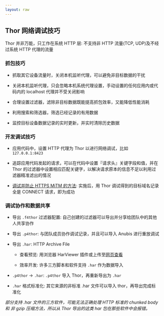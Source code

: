 ```yaml
---
layout: raw
---
```


## Thor 网络调试技巧

Thor 并非万能，只工作在系统 HTTP 层: 不支持非 HTTP 流量(TCP, UDP)及不经过系统 HTTP 代理的流量

### 抓包技巧

* 抓取其它设备流量时，关闭本机监听代理，可以避免非目标数据的干扰

* 关闭本机监听代理，只会忽略本机系统代理设置，手动设置的任何应用内或代码内的 localhost 代理并不受关闭影响

* 合理设置过滤器，滤除非目标数据既能提高抓包效率，又能降低性能消耗

* 利用搜索和筛选器，筛选已经记录的有用数据

* 监控目标设备数据记录的实时更新，并实时清除历史数据


### 开发调试技巧

* 应用代码中，设置 HTTP 代理为 Thor 以进行网络调试，比如 `127.0.0.1:8423`

* 追踪应用代码发起的请求，可以在代码中设置『请求头』关键字段和值，并在 Thor 的过滤器中设置相应匹配关键字，以解决请求原本的信息不足以利用过滤器精准滤出的情况

* [调试并防止 HTTPS MiTM 的方法](ssl_pinning.md): 实施后，用 Thor 调试得到的目标域名记录全是 CONNECT 请求，即为成功
  

### 调试协作和数据共享

* 导出 `.f4thor` 过滤器配置: 自己创建的过滤器可以导出并分享给团队中的其他人共享协作

* 导出 `.p4thor`: 与团队成员协作调试记录，并且可以导入 Anubis 进行重放调试

* 导出 `.har`:  HTTP Archive File

	* 查看预览: 用浏览器 HarViewer 插件或上传至[网页查看](https://micmro.github.io/PerfCascade/)

	* 效率开发: 许多三方脚本和软件支持 `.har` 作为数据导入

* `.p4thor` -> `.har`: `.p4thor` 导入 Thor，再重新导出为 `.har`

* `.har` 格式标准化: 其它来源的非标准 .har 文件可以导入 thor，再导出完成标准化

*部分支持 .har 文件的三方软件，可能无法正确处理 HTTP 标准的 chunked body 和 非 gzip 压缩方法，所以从 Thor 导出的这类 har 包在那些软件中会报错。*